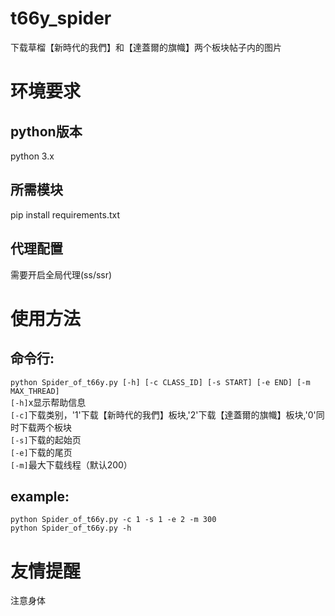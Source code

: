 # t66y_spider
下载草榴【新時代的我們】和【達蓋爾的旗幟】两个板块帖子内的图片 
# 环境要求
## python版本
python 3.x
## 所需模块
pip install requirements.txt
## 代理配置
需要开启全局代理(ss/ssr)
# 使用方法
## 命令行:<br>
```python Spider_of_t66y.py [-h] [-c CLASS_ID] [-s START] [-e END] [-m MAX_THREAD]```<br>
```[-h]```x显示帮助信息<br>
```[-c]```下载类别，'1'下载【新時代的我們】板块,'2'下载【達蓋爾的旗幟】板块,'0'同时下载两个板块<br>
```[-s]```下载的起始页<br>
```[-e]```下载的尾页<br>
```[-m]```最大下载线程（默认200）<br>
## example:<br>
```python Spider_of_t66y.py -c 1 -s 1 -e 2 -m 300```<br>
```python Spider_of_t66y.py -h```<br>
# 友情提醒
注意身体
